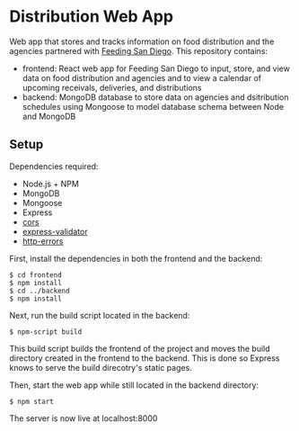 # Distribution Web App

Web app that stores and tracks information on food distribution and the agencies partnered with [Feeding San Diego](https://feedingsandiego.org/). 
This repository contains:
- frontend: React web app for Feeding San Diego to input, store, and view data on food distribution and agencies and to view a calendar of upcoming receivals, deliveries, and distributions
- backend: MongoDB database to store data on agencies and dsitribution schedules using Mongoose to model database schema between Node and MongoDB

## Setup

Dependencies required:
- Node.js + NPM
- MongoDB
- Mongoose
- Express
- [cors](https://www.npmjs.com/package/cors)
- [express-validator](https://github.com/express-validator/express-validator)
- [http-errors](https://www.npmjs.com/package/http-errors)

First, install the dependencies in both the frontend and the backend:
```
$ cd frontend
$ npm install
$ cd ../backend
$ npm install
```

Next, run the build script located in the backend:
```
$ npm-script build
```
This build script builds the frontend of the project and moves the build directory created in the frontend to the backend. This is done so Express knows to serve the build direcotry's static pages.

Then, start the web app while still located in the backend directory:
```
$ npm start
```
The server is now live at localhost:8000
